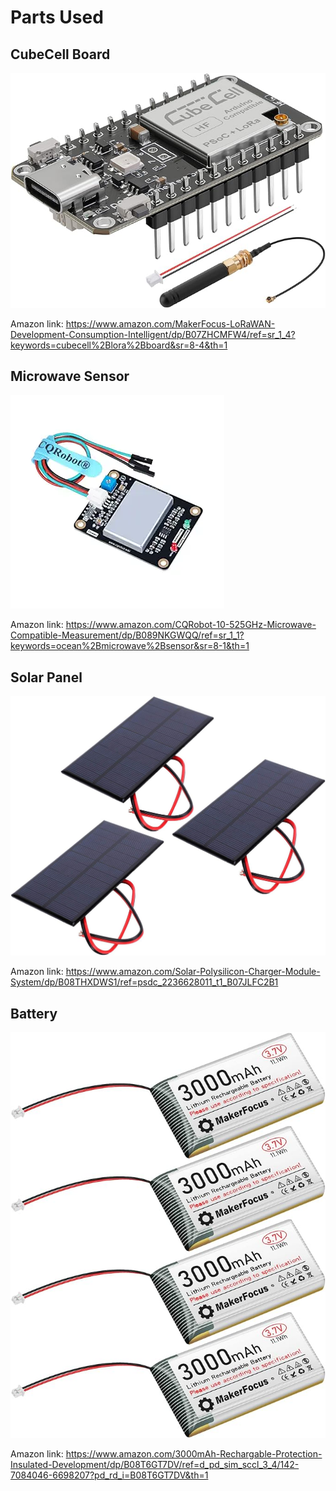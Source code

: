 # Parts Used

## CubeCell Board

![Alt text](cube-cell-board.png)

Amazon link: https://www.amazon.com/MakerFocus-LoRaWAN-Development-Consumption-Intelligent/dp/B07ZHCMFW4/ref=sr_1_4?keywords=cubecell%2Blora%2Bboard&sr=8-4&th=1

## Microwave Sensor

![Alt text](microwave-sensor.png)

Amazon link: https://www.amazon.com/CQRobot-10-525GHz-Microwave-Compatible-Measurement/dp/B089NKGWQQ/ref=sr_1_1?keywords=ocean%2Bmicrowave%2Bsensor&sr=8-1&th=1


## Solar Panel

![Alt text](solar-panel.png)

Amazon link: https://www.amazon.com/Solar-Polysilicon-Charger-Module-System/dp/B08THXDWS1/ref=psdc_2236628011_t1_B07JLFC2B1

## Battery

![Alt text](battery.png)

Amazon link: https://www.amazon.com/3000mAh-Rechargable-Protection-Insulated-Development/dp/B08T6GT7DV/ref=d_pd_sim_sccl_3_4/142-7084046-6698207?pd_rd_i=B08T6GT7DV&th=1